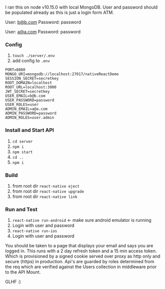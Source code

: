 I ran this on node v10.15.0 with local MongoDB.
User and password should be populated already as this is just a login form ATM.

User: b@b.com
Password: password

User: a@a.com
Password: password

### Config
1) `touch ./server/.env`
2) add config to `.env`
```
PORT=8080
MONGO_URI=mongodb://localhost:27017/nativeReactDemo
SESSION_SECRET=secretkey
ROOT_DOMAIN=localhost
ROOT_URL=localhost:3000
JWT_SECRET=secretkey
USER_EMAIL=b@b.com
USER_PASSWORD=password
USER_ROLES=user
ADMIN_EMAIL=a@a.com
ADMIN_PASSWORD=password
ADMIN_ROLES=user.admin
```

### Install and Start API
1) `cd server`
2) `npm i`
3) `npm start`
4) `cd ..`
5) `npm i`

### Build
1) from root dir `react-native eject` 
2) from root dir `react-native upgrade`
3) from root dir `react-native link`

### Run and Test
1) `react-native run-android` <- make sure android emulator is running
2) Login with user and password
3) `react-native run-ios`
4) Login with user and password

You should be taken to a page that displays your email and says you are logged in.  This runs with a 2 day refresh token and a 15 min access token. Which is provisioned by a signed cookie served over proxy as http only and secure (https) in production.  Api's are guarded by roles determined from the req which are verified against the Users collection in middleware prior to the API Mount.

GLHF :)